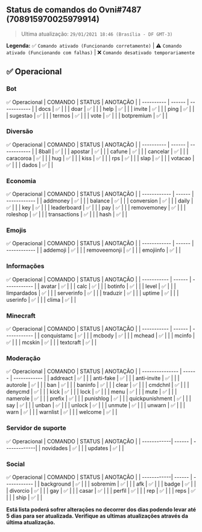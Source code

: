 ## Status de comandos do Ovni#7487 (708915970025979914)

> Ultima atualização: `29/01/2021 18:46 (Brasília - DF GMT-3)`

**Legenda:** ✅ `Comando ativado (Funcionando corretamente)` | ⚠️ `Comando ativado (Funcionando com falhas)` | ❌ `Comando desativado temporariamente`

## ✅ Operacional

### Bot
✅ Operacional
| COMANDO    | STATUS | ANOTAÇÃO     |
| ---------- | ------ | ------------ | 
| docs       | ✅     |             |
| doar       | ✅     |             |
| help       | ✅     |             |
| invite     | ✅     |             |
| ping       | ✅     |             |
| sugestao   | ✅     |             |
| termos     | ✅     |             |
| vote       | ✅     |             |
| botpremium | ✅     |             |

### Diversão
✅ Operacional
| COMANDO    | STATUS | ANOTAÇÃO     |
| ---------- | ------ | ------------ | 
| 8ball      | ✅     |             |
| apostar    | ✅     |             |
| cafune     | ✅     |             |
| cancelar   | ✅     |             |
| caracoroa  | ✅     |             |
| hug        | ✅     |             |
| kiss       | ✅     |             |
| rps        | ✅     |             |
| slap       | ✅     |             |
| votacao    | ✅     |             |
| dados      | ✅     |             |

### Economia
✅ Operacional
| COMANDO      | STATUS | ANOTAÇÃO     |
| ------------ | ------ | ------------ | 
| addmoney     | ✅     |             |
| balance      | ✅     |             |
| conversion   | ✅     |             |
| daily        | ✅     |             |
| key          | ✅     |             |
| leaderboard  | ✅     |             |
| pay          | ✅     |             |
| removemoney  | ✅     |             |
| roleshop     | ✅     |             |
| transactions | ✅     |             |
| hash         | ✅     |             |

### Emojis
✅ Operacional
| COMANDO      | STATUS | ANOTAÇÃO     |
| ------------ | ------ | ------------ | 
| addemoji     | ✅     |             |
| removeemonji | ✅     |             |
| emojiinfo    | ✅     |             |

### Informações
✅ Operacional
| COMANDO     | STATUS | ANOTAÇÃO     |
| ----------- | ------ | ------------ | 
| avatar      | ✅     |             |
| calc        | ✅     |             |
| botinfo     | ✅     |             |
| level       | ✅     |             |
| limpardados | ✅     |             |
| serverinfo  | ✅     |             |
| traduzir    | ✅     |             |
| uptime      | ✅     |             |
| userinfo    | ✅     |             |
| clima       | ✅     |             |

### Minecraft
✅ Operacional
| COMANDO     | STATUS | ANOTAÇÃO     |
| ----------- | ------ | ------------ | 
| conquistamc | ✅     |             |
| mcbody      | ✅     |             |
| mchead      | ✅     |             |
| mcinfo      | ✅     |             |
| mcskin      | ✅     |             |
| textcraft   | ✅     |             |

### Moderação
✅ Operacional
| COMANDO         | STATUS | ANOTAÇÃO     |
| --------------- | ------ | ------------ | 
| addreact        | ✅     |             |
| anti-fake       | ✅     |             |
| anti-invite     | ✅     |             |
| autorole        | ✅     |             |
| ban             | ✅     |             |
| baninfo         | ✅     |             |
| clear           | ✅     |             |
| cmdchnl         | ✅     |             |
| denycmd         | ✅     |             |
| kick            | ✅     |             |
| lock            | ✅     |             |
| menu            | ✅     |             |
| mute            | ✅     |             |
| namerole        | ✅     |             |
| prefix          | ✅     |             |
| punishlog       | ✅     |             |
| quickpunishment | ✅     |             |
| say             | ✅     |             |
| unban           | ✅     |             |
| unlock          | ✅     |             |
| unmute          | ✅     |             |
| unwarn          | ✅     |             |
| warn            | ✅     |             |
| warnlist        | ✅     |             |
| welcome         | ✅     |             |

### Servidor de suporte
✅ Operacional
| COMANDO     | STATUS | ANOTAÇÃO     |
| ------------| ------ | -------------| 
| novidades   | ✅     |             |
| updates     | ✅     |             |

### Social
✅ Operacional
| COMANDO     | STATUS | ANOTAÇÃO     |
| ------------| ------ | ------------ | 
| background  | ✅     |             |
| sobremim    | ✅     |             |
| afk         | ✅     |             |
| badge       | ✅     |             |
| divorcio    | ✅     |             |
| gay         | ✅     |             |
| casar       | ✅     |             |
| perfil      | ✅     |             |
| rep         | ✅     |             |
| reps        | ✅     |             |
| ship        | ✅     |             |

**Está lista poderá sofrer alterações no decorrer dos dias podendo levar até 5 dias para ser atualizada. Verifique as ultimas atualizações através da última atualização.**
